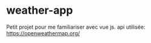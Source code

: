 # weather-app

Petit projet pour me familiariser avec vue js.
api utilisée: https://openweathermap.org/
